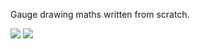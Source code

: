 Gauge drawing maths written from scratch.

<img src="https://i.imgur.com/shz004C.png">
<img src="https://i.imgur.com/gtriFxq.png">